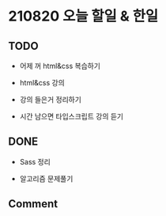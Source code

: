 # 210820 오늘 할일 & 한일

## TODO

- 어제 꺼 html&css 복습하기

- html&css 강의

- 강의 들은거 정리하기

- 시간 남으면 타입스크립트 강의 듣기

## DONE

- Sass 정리

- 알고리즘 문제풀기


## Comment